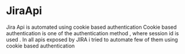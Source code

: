 # JiraApi
Jira Api is automated using cookie based authentication
Cookie based authentication is one of the authentication method , where session id is used .
In all apis exposed by JIRA i tried to automate few of them using cookie based authentication 

